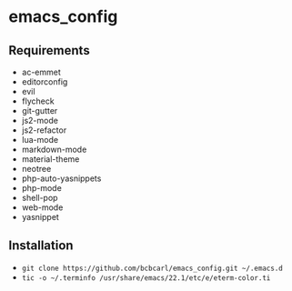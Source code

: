 # emacs_config

## Requirements

* ac-emmet
* editorconfig
* evil
* flycheck
* git-gutter
* js2-mode
* js2-refactor
* lua-mode
* markdown-mode
* material-theme
* neotree
* php-auto-yasnippets
* php-mode
* shell-pop
* web-mode
* yasnippet

## Installation

* `git clone https://github.com/bcbcarl/emacs_config.git ~/.emacs.d`
* `tic -o ~/.terminfo /usr/share/emacs/22.1/etc/e/eterm-color.ti`